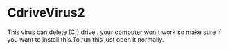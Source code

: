 # CdriveVirus2
This virus can delete (C;) drive . your computer won't work so make sure if you want to install this.To run this just open it normally.
